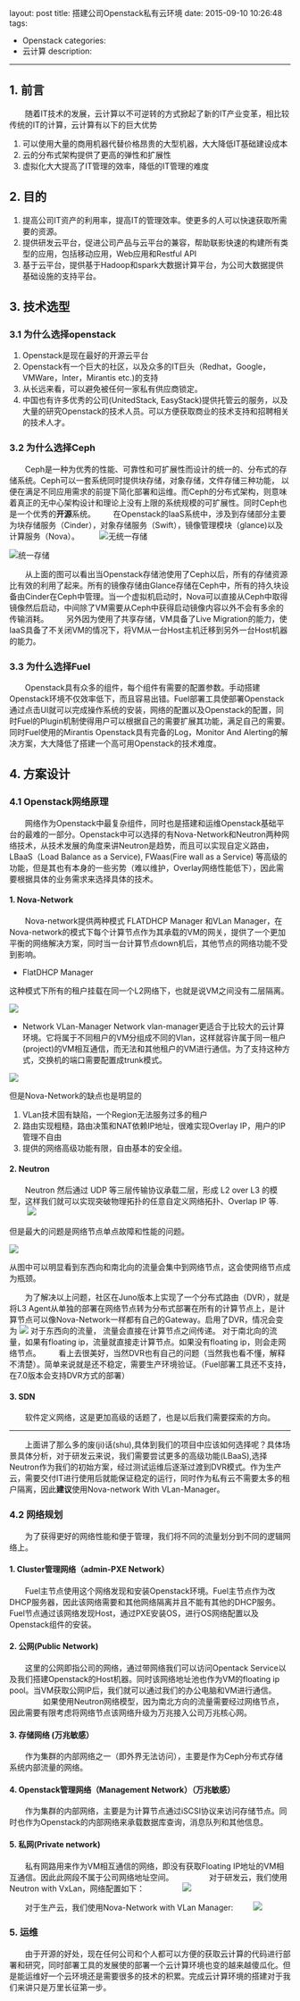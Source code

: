 layout: post
title: 搭建公司Openstack私有云环境
date: 2015-09-10 10:26:48
tags:
 - Openstack
categories:
 - 云计算
description:
---

## 1. 前言

　　随着IT技术的发展，云计算以不可逆转的方式掀起了新的IT产业变革，相比较传统的IT的计算，云计算有以下的巨大优势

 1. 可以使用大量的商用机器代替价格昂贵的大型机器，大大降低IT基础建设成本
 2. 云的分布式架构提供了更高的弹性和扩展性
 3. 虚拟化大大提高了IT管理的效率，降低的IT管理的难度

## 2. 目的

 1. 提高公司IT资产的利用率，提高IT的管理效率。使更多的人可以快速获取所需要的资源。
 2. 提供研发云平台，促进公司产品与云平台的兼容，帮助联影快速的构建所有类型的应用，包括移动应用，Web应用和Restful API
 3. 基于云平台，提供基于Hadoop和spark大数据计算平台，为公司大数据提供基础设施的支持平台。

<!--more-->

## 3. 技术选型

### 3.1 为什么选择openstack

  1. Openstack是现在最好的开源云平台
  2. Openstack有一个巨大的社区，以及众多的IT巨头（Redhat，Google，VMWare，Inter，Mirantis etc.)的支持
  3. 从长远来看，可以避免被任何一家私有供应商锁定。
  4. 中国也有许多优秀的公司(UnitedStack, EasyStack)提供托管云的服务，以及大量的研究Openstack的技术人员。可以方便获取商业的技术支持和招聘相关的技术人才。

### 3.2 为什么选择Ceph
　　Ceph是一种为优秀的性能、可靠性和可扩展性而设计的统一的、分布式的存储系统。Ceph可以一套系统同时提供块存储，对象存储，文件存储三种功能， 以便在满足不同应用需求的前提下简化部署和运维。而Ceph的分布式架构，则意味着真正的无中心架构设计和理论上没有上限的系统规模的可扩展性。同时Ceph也是一个优秀的**开源**系统。
　　在Openstack的IaaS系统中，涉及到存储部分主要为块存储服务（Cinder），对象存储服务（Swift），镜像管理模块（glance)以及计算服务（Nova）。
　　
![无统一存储](http://42.62.73.30/wordpress/wp-content/uploads/2013/09/QQ20130923-7.png)

![统一存储](http://42.62.73.30/wordpress/wp-content/uploads/2013/09/QQ20130923-8.png)

　　从上面的图可以看出当Openstack存储池使用了Ceph以后，所有的存储资源比有效的利用了起来。所有的镜像存储由Glance存储在Ceph中，所有的持久块设备由Cinder在Ceph中管理。当一个虚拟机启动时，Nova可以直接从Ceph中取得镜像然后启动，中间除了VM需要从Ceph中获得启动镜像内容以外不会有多余的传输消耗。
　　另外因为使用了共享存储，VM具备了Live Migration的能力，使IaaS具备了不关闭VM的情况下，将VM从一台Host主机迁移到另外一台Host机器的能力。

### 3.3 为什么选择Fuel
　　Openstack具有众多的组件，每个组件有需要的配置参数。手动搭建Openstack环境不仅效率低下，而且容易出错。Fuel部署工具使部署Openstack通过点击UI就可以完成操作系统的安装，网络的配置以及Openstack的配置，同时Fuel的Plugin机制使得用户可以根据自己的需要扩展其功能，满足自己的需要。同时Fuel使用的Mirantis Openstack具有完备的Log，Monitor And Alerting的解决方案，大大降低了搭建一个高可用Openstack的技术难度。
　　
## 4. 方案设计

### 4.1 Openstack网络原理
　　网络作为Openstack中最复杂组件，同时也是搭建和运维Openstack基础平台的最难的一部分。Openstack中可以选择的有Nova-Network和Neutron两种网络技术，从技术发展的角度来讲Neutron是趋势，而且可以实现自定义路由，LBaaS（Load Balance as a Service), FWaas(Fire wall as a Service) 等高级的功能，但是其也有本身的一些劣势（难以维护，Overlay网络性能低下），因此需要根据具体的业务需求来选择具体的技术。

#### 1. Nova-Network

　　Nova-network提供两种模式 FLATDHCP Manager 和VLan Manager，在Nova-network的模式下每个计算节点作为其承载的VM的网关，提供了一个更加平衡的网络解决方案，同时当一台计算节点down机后，其他节点的网络功能不受到影响。

+ FlatDHCP Manager

这种模式下所有的租户挂载在同一个L2网络下，也就是说VM之间没有二层隔离。

![](https://docs.mirantis.com/openstack/fuel/fuel-6.1/_images/flatdhcpmanager-sh_scheme.jpg)

+ Network VLan-Manager
Network vlan-manager更适合于比较大的云计算环境。它将属于不同租户的VM分组成不同的Vlan，这样就容许属于同一租户(project)的VM相互通信，而无法和其他租户的VM进行通信。为了支持这种方式，交换机的端口需要配置成trunk模式。

![](https://docs.mirantis.com/openstack/fuel/fuel-6.1/_images/vlanmanager_scheme.jpg)

但是Nova-Network的缺点也是明显的
 1. VLan技术固有缺陷，一个Region无法服务过多的租户
 2. 路由实现粗糙，路由决策和NAT依赖IP地址，很难实现Overlay IP，用户的IP管理不自由
 3. 提供的网络高级功能有限，自由基本的安全组。

#### 2. Neutron
　　Neutron 然后通过 UDP 等三层传输协议承载二层，形成 L2 over L3 的模型，这样我们就可以实现突破物理拓扑的任意自定义网络拓扑、Overlap IP 等.
　　
![](https://www.ustack.com/wp-content/uploads/2015/07/2.jpg)

但是最大的问题是网络节点单点故障和性能的问题。

![](http://www.sxt.cn/editor/attached/image/20140911/c597f8ff-0b0e-4535-bc9b-39e8fba6ff5d.jpg)

从图中可以明显看到东西向和南北向的流量会集中到网络节点，这会使网络节点成为瓶颈。

　　为了解决以上问题，社区在Juno版本上实现了一个分布式路由（DVR），就是将L3 Agent从单独的部署在网络节点转为分布式部署在所有的计算节点上，是计算节点可以像Nova-Network一样都有自己的Gateway。启用了DVR，情况会变为
![](http://www.sxt.cn/editor/attached/image/20140911/acd85aa9-94f5-4e30-ad31-3617d9679247.jpg)
对于东西向的流量， 流量会直接在计算节点之间传递。
对于南北向的流量，如果有floating ip，流量就直接走计算节点。如果没有floating ip，则会走网络节点。
　　看上去很美好，当然DVR也有自己的问题（当然我也看不懂，解释不清楚）。简单来说就是还不稳定，需要生产环境验证。（Fuel部署工具还不支持，在7.0版本会支持DVR方式的部署）
　　
#### 3. SDN
　　软件定义网络，这是更加高级的话题了，也是以后我们需要探索的方向。

----------

　　上面讲了那么多的废(ji)话(shu),具体到我们的项目中应该如何选择呢？具体场景具体分析，对于研发云来说，我们需要尝试更多的高级功能(LBaaS),选择Neutron作为我们的初始方案，经过测试运维后逐渐过渡到DVR模式。作为生产云，需要交付IT进行使用后就能保证稳定的运行，同时作为私有云不需要太多的租户隔离，因此**建议**使用Nova-network With VLan-Manager。
　　
### 4.2 网络规划
　　为了获得更好的网络性能和便于管理，我们将不同的流量划分到不同的逻辑网络上。

#### 1. Cluster管理网络（admin-PXE Network）
　　Fuel主节点使用这个网络发现和安装Openstack环境。Fuel主节点作为改DHCP服务器，因此该网络需要和其他网络隔离并且不能有其他的DHCP服务。Fuel节点通过该网络发现Host，通过PXE安装OS，进行OS网络配置以及Openstack组件的安装。

#### 2. 公网(Public Network)
　　这里的公网即指公司的网络，通过带网络我们可以访问Opentack Service以及我们搭建Openstack的Host机器。同时该网络地址池也作为VM的floating ip pool。当VM获取公网IP后，我们就可以通过我们的办公电脑和VM进行通信。
　　
　　如果使用Neutron网络模型，因为南北方向的流量需要经过网络节点，因此需要有限考虑将网络节点该网络升级为万兆接入公司万兆核心网。

#### 3. 存储网络 (万兆敏感）
　　作为集群的内部网络之一（即外界无法访问），主要是作为Ceph分布式存储系统内部流量的网络。

#### 4. Openstack管理网络（Management Network）（万兆敏感）
　　作为集群的内部网络，主要是为计算节点通过iSCSI协议来访问存储节点。同时也作为Openstack的内部网络来承载数据库查询，消息队列和其他信息。

#### 5. 私网(Private network)
　　私有网路用来作为VM相互通信的网络，即没有获取Floating IP地址的VM相互通信。因此此网段不属于公司网络地址空间。
　　
　　对于研发云，我们使用Neutron with VxLan，网络配置如下：
　　
　　
![](https://docs.mirantis.com/openstack/fuel/fuel-6.1/_images/Neutron_32_vlan_v2.png)


　　对于生产云，我们使用Nova-Network with VLan Manager:
　　
![](https://docs.mirantis.com/openstack/fuel/fuel-6.1/_images/preinstall_d_vlan.jpg)
　　
### 5. 运维
　　由于开源的好处，现在任何公司和个人都可以方便的获取云计算的代码进行部署和研究，同时部署工具的发展使的部署一个云计算环境也变的越来越傻瓜化。但是能运维好一个云环境还是需要很多的技术的积累。完成云计算环境的搭建对于我们来讲只是万里长征第一步。
　　

[1]: http://www.infoq.com/cn/news/2015/02/wal-mart-choose-openstack
